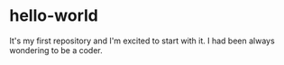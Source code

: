 # hello-world
It's my first repository and I'm excited to start with it. I had been always wondering to be a coder.
